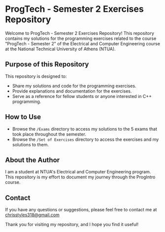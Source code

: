 # ProgTech - Semester 2 Exercises Repository

Welcome to ProgTech - Semester 2 Exercises Repository! This repository contains my solutions for the programming exercises related to the course "ProgTech - Semester 2" of the Electrical and Computer Engineering course at the National Technical University of Athens (NTUA).

## Purpose of this Repository

This repository is designed to:

- Share my solutions and code for the programming exercises.
- Provide explanations and documentation for the exercises.
- Serve as a reference for fellow students or anyone interested in C++ programming.

## How to Use

- Browse the `/Exams` directory to access my solutions to the 5 exams that took place throughout the semester.
- Browse the `/Set of Exercises` directory to access the exercises and my solutions to them.

## About the Author

I am a student at NTUA's Electrical and Computer Engineering program.
This repository is my effort to document my journey through the ProgIntro course.

## Contact

If you have any questions or suggestions, please feel free to contact me at chrisstyles318@gmail.com

Thank you for visiting my repository, and I hope you find it useful!
